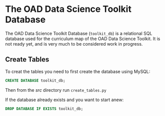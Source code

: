 # The OAD Data Science Toolkit Database 

The OAD Data Science Toolkit Database (```toolkit_db```) is a relational SQL database used for the curriculum map of the OAD Data Science Toolkit. It is not ready yet, and is very much to be considered work in progress.

## Create Tables

To creat the tables you need to first create the database using MySQL:

```SQL
CREATE DATABASE toolkit_db;
```

Then from the _src_ directory run ```create_tables.py```

If the database already exists and you want to start anew:

```SQL
DROP DATABASE IF EXISTS toolkit_db;
```